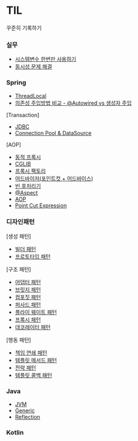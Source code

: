 # TIL 
꾸준히 기록하기
 
### 실무
- [시스템변수 한번만 사용하기](https://github.com/hanuk96/TIL/blob/main/%EC%8B%A4%EB%AC%B4/PostConstruct_PreDestroy.md)
- [동시성 문제 해결](https://github.com/hanuk96/TIL/blob/main/%EC%8B%A4%EB%AC%B4/%EB%8F%99%EC%8B%9C%EC%84%B1%EB%AC%B8%EC%A0%9C%ED%95%B4%EA%B2%B0.md)

### Spring
- [ThreadLocal](https://github.com/hanuk96/TIL/blob/main/Spring/ThreadLocal.md)
- [의존성 주입방법 비교 - @Autowired vs 생성자 주입](https://github.com/hanuk96/TIL/blob/main/Spring/%EC%9D%98%EC%A1%B4%EC%84%B1%EC%A3%BC%EC%9E%85%EB%B0%A9%EB%B2%95%EB%B9%84%EA%B5%90.md)

[Transaction]
- [JDBC](https://github.com/hanuk96/TIL/blob/main/Spring/Jdbc.md)
- [Connection Pool & DataSource](https://github.com/hanuk96/TIL/blob/main/Spring/ConnectionPool.md)

[AOP]
- [동적 프록시](https://github.com/hanuk96/TIL/blob/main/Spring/%EB%8F%99%EC%A0%81%ED%94%84%EB%A1%9D%EC%8B%9C.md)
- [CGLIB](https://github.com/hanuk96/TIL/blob/main/Spring/Cglib.md)
- [프록시 팩토리](https://github.com/hanuk96/TIL/blob/main/Spring/%ED%94%84%EB%A1%9D%EC%8B%9C%ED%8C%A9%ED%86%A0%EB%A6%AC.md)
- [어드바이저(포인트컷 + 어드바이스)](https://github.com/hanuk96/TIL/blob/main/Spring/%EC%96%B4%EB%93%9C%EB%B0%94%EC%9D%B4%EC%A0%80.md)
- [빈 후처리기](https://github.com/hanuk96/TIL/blob/main/Spring/%EB%B9%88%ED%9B%84%EC%B2%98%EB%A6%AC%EA%B8%B0.md)
- [@Aspect](https://github.com/hanuk96/TIL/blob/main/Spring/%40Aspect.md)
- [AOP](https://github.com/hanuk96/TIL/blob/main/Spring/Aop.md)
- [Point Cut Expression](https://github.com/hanuk96/TIL/blob/main/Spring/PointCut.md)

### 디자인패턴
[생성 패턴]
- [빌더 패턴](https://github.com/hanuk96/TIL/blob/main/%EB%94%94%EC%9E%90%EC%9D%B8%ED%8C%A8%ED%84%B4/%EB%B9%8C%EB%8D%94%ED%8C%A8%ED%84%B4.md)
- [프로토타입 패턴](https://github.com/hanuk96/TIL/blob/main/%EB%94%94%EC%9E%90%EC%9D%B8%ED%8C%A8%ED%84%B4/%ED%94%84%EB%A1%9C%ED%86%A0%ED%83%80%EC%9E%85%ED%8C%A8%ED%84%B4.md)

[구조 패턴]
- [어댑터 패턴](https://github.com/hanuk96/TIL/blob/main/%EB%94%94%EC%9E%90%EC%9D%B8%ED%8C%A8%ED%84%B4/%EC%96%B4%EB%8C%91%ED%84%B0%ED%8C%A8%ED%84%B4.md)
- [브릿지 패턴](https://github.com/hanuk96/TIL/blob/main/%EB%94%94%EC%9E%90%EC%9D%B8%ED%8C%A8%ED%84%B4/%EB%B8%8C%EB%A6%BF%EC%A7%80%ED%8C%A8%ED%84%B4.md)
- [컴포짓 패턴](https://github.com/hanuk96/TIL/blob/main/%EB%94%94%EC%9E%90%EC%9D%B8%ED%8C%A8%ED%84%B4/%EC%BB%B4%ED%8F%AC%EC%A7%93%ED%8C%A8%ED%84%B4.md)
- [퍼사드 패턴](https://github.com/hanuk96/TIL/blob/main/%EB%94%94%EC%9E%90%EC%9D%B8%ED%8C%A8%ED%84%B4/%ED%8D%BC%EC%82%AC%EB%93%9C%ED%8C%A8%ED%84%B4.md)
- [플라이 웨이트 패턴](https://github.com/hanuk96/TIL/blob/main/%EB%94%94%EC%9E%90%EC%9D%B8%ED%8C%A8%ED%84%B4/%ED%94%8C%EB%9D%BC%EC%9D%B4%EC%9B%A8%EC%9D%B4%ED%8A%B8%ED%8C%A8%ED%84%B4.md)
- [프록시 패턴](https://github.com/hanuk96/TIL/blob/main/%EB%94%94%EC%9E%90%EC%9D%B8%ED%8C%A8%ED%84%B4/%ED%94%84%EB%A1%9D%EC%8B%9C%ED%8C%A8%ED%84%B4.md)
- [데코레이터 패턴](https://github.com/hanuk96/TIL/blob/main/%EB%94%94%EC%9E%90%EC%9D%B8%ED%8C%A8%ED%84%B4/%EB%8D%B0%EC%BD%94%EB%A0%88%EC%9D%B4%ED%84%B0%ED%8C%A8%ED%84%B4.md)

[행동 패턴]
- [책임 연쇄 패턴](https://github.com/hanuk96/TIL/blob/main/%EB%94%94%EC%9E%90%EC%9D%B8%ED%8C%A8%ED%84%B4/%EC%B1%85%EC%9E%84%EC%97%B0%EC%87%84%ED%8C%A8%ED%84%B4.md)
- [템플릿 메서드 패턴](https://github.com/hanuk96/TIL/blob/main/%EB%94%94%EC%9E%90%EC%9D%B8%ED%8C%A8%ED%84%B4/%ED%85%9C%ED%94%8C%EB%A6%BF%EB%A9%94%EC%84%9C%EB%93%9C%ED%8C%A8%ED%84%B4.md)
- [전략 패턴](https://github.com/hanuk96/TIL/blob/main/%EB%94%94%EC%9E%90%EC%9D%B8%ED%8C%A8%ED%84%B4/%EC%A0%84%EB%9E%B5%ED%8C%A8%ED%84%B4.md)
- [템플릿 콜백 패턴](https://github.com/hanuk96/TIL/blob/main/%EB%94%94%EC%9E%90%EC%9D%B8%ED%8C%A8%ED%84%B4/%ED%85%9C%ED%94%8C%EB%A6%BF%EC%BD%9C%EB%B0%B1%ED%8C%A8%ED%84%B4.md)


### Java
- [JVM](https://github.com/hanuk96/TIL/blob/main/Java/Jvm.md)
- [Generic](https://github.com/hanuk96/TIL/blob/main/Java/%EC%A0%9C%EB%84%A4%EB%A6%AD.md)
- [Reflection](https://github.com/hanuk96/TIL/blob/main/Java/%EB%A6%AC%ED%94%8C%EB%A0%89%EC%85%98.md)

### Kotlin

